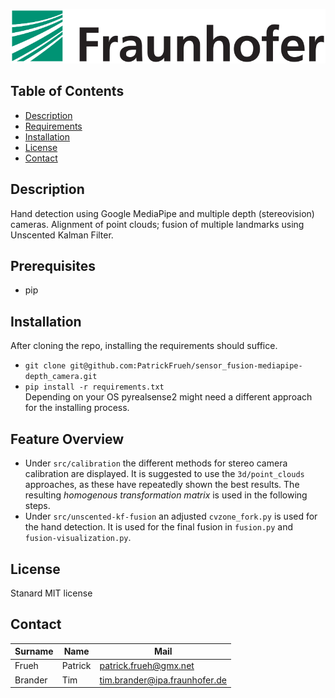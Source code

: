 ![Sensor fusion of multiple depth cameras using kalman filters](https://github.com/PatrickFrueh/sensor_fusion-mediapipe-depth_camera/blob/main/res/Fraunhofer-logo.png)

## Table of Contents

- [Description](#description)
- [Requirements](#prerequisites)
- [Installation](#installation)
- [License](#license)
- [Contact](#contact)

## Description
Hand detection using Google MediaPipe and multiple depth (stereovision) cameras.
Alignment of point clouds; fusion of multiple landmarks using Unscented Kalman Filter.

## Prerequisites
* pip

## Installation
After cloning the repo, installing the requirements should suffice.
* `git clone git@github.com:PatrickFrueh/sensor_fusion-mediapipe-depth_camera.git`
* `pip install -r requirements.txt`\
Depending on your OS pyrealsense2 might need a different approach for the installing process.

## Feature Overview
- Under `src/calibration` the different methods for stereo camera calibration are displayed.
It is suggested to use the `3d/point_clouds` approaches, as these have repeatedly shown the best results.
The resulting *homogenous transformation matrix* is used in the following steps.
- Under `src/unscented-kf-fusion` an adjusted `cvzone_fork.py` is used for the hand detection. It is used for the final fusion in `fusion.py` and `fusion-visualization.py`. 

## License
Stanard MIT license

## Contact

Surname | Name | Mail
--- | --- | ---
Frueh | Patrick | patrick.frueh@gmx.net
Brander | Tim | tim.brander@ipa.fraunhofer.de